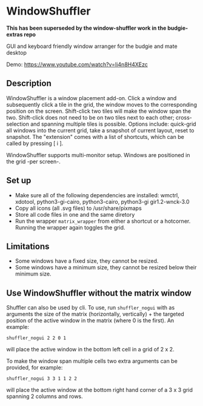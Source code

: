 # WindowShuffler

**This has been superseded by the window-shuffler work in the budgie-extras repo**

GUI and keyboard friendly window arranger for the budgie and mate desktop

Demo: https://www.youtube.com/watch?v=Ii4n8H4XEzc

## Description
WindowShuffler is a window placement add-on. Click a window and subsequently click a tile in the grid, the window moves to the corresponding position on the screen. Shift-click two tiles will make the window span the two. Shift-click does not need to be on two tiles next to each other; cross- selection and spanning multiple tiles is possible.
Options include: quick-grid all windows into the current grid, take a snapshot of current layout, reset to snapshot.
The "extension" comes with a list of shortcuts, which can be called by pressing [ i ].

WindowShuffler supports multi-monitor setup. Windows are positioned in the grid -per screen-.

## Set up
- Make sure all of the following dependencies are installed: wmctrl, xdotool, python3-gi-cairo, python3-cairo, python3-gi gir1.2-wnck-3.0
- Copy all icons (all .svg files) to /usr/share/pixmaps
- Store all code files in one and the same diretory
- Run the wrapper `matrix_wrapper` from either a shortcut or a hotcorner. Running the wrapper again toggles the grid.

## Limitations
- Some windows have a fixed size, they cannot be resized.
- Some windows have a minimum size, they cannot be resized below their minimum size.

## Use WindowShuffler without the matrix window
Shuffler can also be used by cli. To use, run `shuffler_nogui` with as arguments the size of the matrix (horizontally, vertically) + the targeted position of the active window in the matrix (where 0 is the first). An example:

`shuffler_nogui 2 2 0 1`

will place the active window in the bottom left cell in a grid of 2 x 2.

To make the window span multiple cells two extra arguments can be provided, for example:

`shuffler_nogui 3 3 1 1 2 2`

will place the active window at the bottom right hand corner of a 3 x 3 grid spanning 2 columns and rows.
